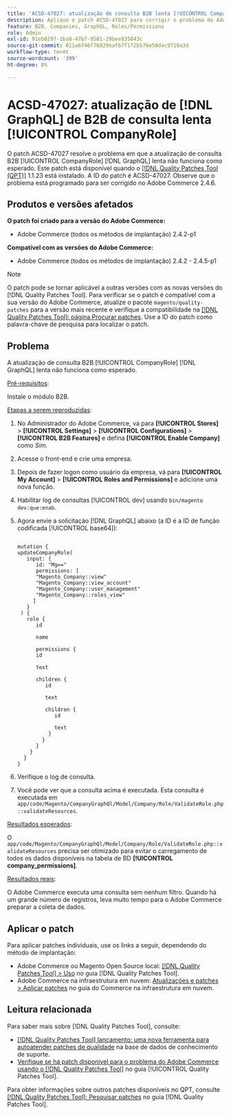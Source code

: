```yaml
---
title: 'ACSD-47027: atualização de consulta B2B lenta [!UICONTROL CompanyRole] [!DNL GraphQL] '
description: Aplique o patch ACSD-47027 para corrigir o problema do Adobe Commerce em que há uma atualização de consulta B2B [!UICONTROL CompanyRole] [!DNL GraphQL]  lenta.
feature: B2B, Companies, GraphQL, Roles/Permissions
role: Admin
exl-id: 91eb0297-1ba8-47b7-9581-29bee835843c
source-git-commit: 011a6f46f76029eaf67f172b576e58dac9710a3d
workflow-type: tm+mt
source-wordcount: '399'
ht-degree: 0%

---
```


# ACSD-47027: atualização de [!DNL GraphQL] de B2B de consulta lenta [!UICONTROL CompanyRole]

O patch ACSD-47027 resolve o problema em que a atualização de consulta B2B [!UICONTROL CompanyRole] [!DNL GraphQL] lenta não funciona como esperado. Este patch está disponível quando o [[!DNL Quality Patches Tool (QPT)]](https://experienceleague.adobe.com/pt-br/docs/commerce-operations/tools/quality-patches-tool/quality-patches-tool-to-self-serve-quality-patches) 1.1.23 está instalado. A ID do patch é ACSD-47027. Observe que o problema está programado para ser corrigido no Adobe Commerce 2.4.6.

## Produtos e versões afetados

**O patch foi criado para a versão do Adobe Commerce:**
* Adobe Commerce (todos os métodos de implantação) 2.4.2-p1

**Compatível com as versões do Adobe Commerce:**
* Adobe Commerce (todos os métodos de implantação) 2.4.2 - 2.4.5-p1

>[!NOTE]
>
>O patch pode se tornar aplicável a outras versões com as novas versões do [!DNL Quality Patches Tool]. Para verificar se o patch é compatível com a sua versão do Adobe Commerce, atualize o pacote `magento/quality-patches` para a versão mais recente e verifique a compatibilidade na [[!DNL Quality Patches Tool]: página Procurar patches](https://experienceleague.adobe.com/tools/commerce-quality-patches/index.html?lang=pt-BR). Use a ID do patch como palavra-chave de pesquisa para localizar o patch.

## Problema

A atualização de consulta B2B [!UICONTROL CompanyRole] [!DNL GraphQL] lenta não funciona como esperado.

<u>Pré-requisitos</u>:

Instale o módulo B2B.

<u>Etapas a serem reproduzidas</u>:

1. No Administrador do Adobe Commerce, vá para **[!UICONTROL Stores]** > **[!UICONTROL Settings]** > **[!UICONTROL Configurations]** > **[!UICONTROL B2B Features]** e defina **[!UICONTROL Enable Company]** como _Sim_.
1. Acesse o front-end e crie uma empresa.
1. Depois de fazer logon como usuário da empresa, vá para **[!UICONTROL My Account]** > **[!UICONTROL Roles and Permissions]** e adicione uma nova função.
1. Habilitar log de consultas [!UICONTROL dev] usando `bin/magento dev:que:enab`.
1. Agora envie a solicitação [!DNL GraphQL] abaixo (a ID é a ID de função codificada [!UICONTROL base64]):

   <pre><code>
   mutation &lbrace;
   updateCompanyRole(
      input: &lbrace;
         id: "Mg=="
         permissions: &lbrack;
         "Magento_Company::view"
         "Magento_Company::view_account"
         "Magento_Company::user_management"
         "Magento_Company::roles_view"
        &rbrack;
      &rbrace;
    ) &lbrace;
      role &lbrace;
         id

         name

         permissions &lbrace;
         id

         text

         children &lbrace;
            id

            text

            children &lbrace;
               id

               text
             &rbrace;
           &rbrace;
         &rbrace;
       &rbrace;
     &rbrace;
   &rbrace;
   </code></pre>

1. Verifique o log de consulta.
1. Você pode ver que a consulta acima é executada. Esta consulta é executada em `app/code/Magento/CompanyGraphQl/Model/Company/Role/ValidateRole.php::validateResources`.

<u>Resultados esperados</u>:

O `app/code/Magento/CompanyGraphQl/Model/Company/Role/ValidateRole.php::validateResources` precisa ser otimizado para evitar o carregamento de todos os dados disponíveis na tabela de BD **[!UICONTROL company_permissions]**.

<u>Resultados reais</u>:

O Adobe Commerce executa uma consulta sem nenhum filtro. Quando há um grande número de registros, leva muito tempo para o Adobe Commerce preparar a coleta de dados.

## Aplicar o patch

Para aplicar patches individuais, use os links a seguir, dependendo do método de implantação:

* Adobe Commerce ou Magento Open Source local: [[!DNL Quality Patches Tool] > Uso](/help/tools/quality-patches-tool/usage.md) no guia [!DNL Quality Patches Tool].
* Adobe Commerce na infraestrutura em nuvem: [Atualizações e patches > Aplicar patches](https://experienceleague.adobe.com/docs/commerce-cloud-service/user-guide/develop/upgrade/apply-patches.html?lang=pt-BR) no guia do Commerce na infraestrutura em nuvem. 

## Leitura relacionada

Para saber mais sobre [!DNL Quality Patches Tool], consulte:

* [[!DNL Quality Patches Tool] lançamento: uma nova ferramenta para autoatender patches de qualidade](https://experienceleague.adobe.com/pt-br/docs/commerce-operations/tools/quality-patches-tool/quality-patches-tool-to-self-serve-quality-patches) na base de dados de conhecimento de suporte.
* [Verifique se há patch disponível para o problema do Adobe Commerce usando o  [!DNL Quality Patches Tool]](/help/tools/quality-patches-tool/patches-available-in-qpt/check-patch-for-magento-issue-with-magento-quality-patches.md) no guia [!UICONTROL Quality Patches Tool].


Para obter informações sobre outros patches disponíveis no QPT, consulte [[!DNL Quality Patches Tool]: Pesquisar patches](https://experienceleague.adobe.com/tools/commerce-quality-patches/index.html?lang=pt-BR) no guia [!DNL Quality Patches Tool].
